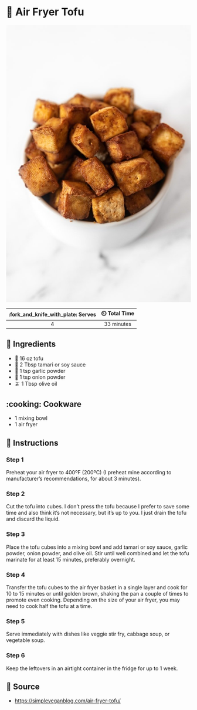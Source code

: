 # :butter: Air Fryer Tofu

![Air Fryer Tofu](../assets/images/air-fryer-tofu.jpg)

| :fork_and_knife_with_plate: Serves | :timer_clock: Total Time |
|:----------------------------------:|:-----------------------: |
| 4 | 33 minutes |

## :salt: Ingredients

- :butter: 16 oz tofu
- :takeout_box: 2 Tbsp tamari or soy sauce
- :garlic: 1 tsp garlic powder
- :onion: 1 tsp onion powder
- :olive: 1 Tbsp olive oil

## :cooking: Cookware

- 1 mixing bowl
- 1 air fryer

## :pencil: Instructions

### Step 1

Preheat your air fryer to 400ºF (200ºC) (I preheat mine according to manufacturer’s recommendations, for about 3
minutes).

### Step 2

Cut the tofu into cubes. I don’t press the tofu because I prefer to save some time and also think it’s not
necessary, but it’s up to you. I just drain the tofu and discard the liquid.

### Step 3

Place the tofu cubes into a mixing bowl and add tamari or soy sauce, garlic powder, onion powder, and olive oil. Stir
until well combined and let the tofu marinate for at least 15 minutes, preferably overnight.

### Step 4

Transfer the tofu cubes to the air fryer basket in a single layer and cook for 10 to 15 minutes or until golden brown,
shaking the pan a couple of times to promote even cooking. Depending on the size of your air fryer, you may need to cook
half the tofu at a time.

### Step 5

Serve immediately with dishes like veggie stir fry, cabbage soup, or vegetable soup.

### Step 6

Keep the leftovers in an airtight container in the fridge for up to 1 week.

## :link: Source

- <https://simpleveganblog.com/air-fryer-tofu/>

